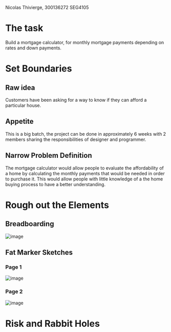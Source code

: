 Nicolas Thivierge, 300136272
SEG4105

# The task 
Build a mortgage calculator, for monthly mortgage payments depending on rates and down payments.

# Set Boundaries

## Raw idea
Customers have been asking for a way to know if they can afford a particular house.

## Appetite
This is a big batch, the project can be done in approximately 6 weeks with 2 members sharing the responsibilities of designer and programmer.

## Narrow Problem Definition
The mortgage calculator would allow people to evaluate the affordability of a home by calculating the monthly payments that would be needed in order to purchase it. This would allow people with little knowledge of a the home buying process to have a better understanding.

# Rough out the Elements

## Breadboarding
![image](https://github.com/Nico242001/seg4105_playground/assets/91162102/9c95477b-347c-464c-8150-de3a24237e62)

## Fat Marker Sketches

### Page 1
![image](https://github.com/Nico242001/seg4105_playground/assets/91162102/c890345b-1428-4643-8d14-b51c2ab80f39)

### Page 2
![image](https://github.com/Nico242001/seg4105_playground/assets/91162102/b2c8274f-6023-46c5-bcf8-ef3d006d13ee)

# Risk and Rabbit Holes
